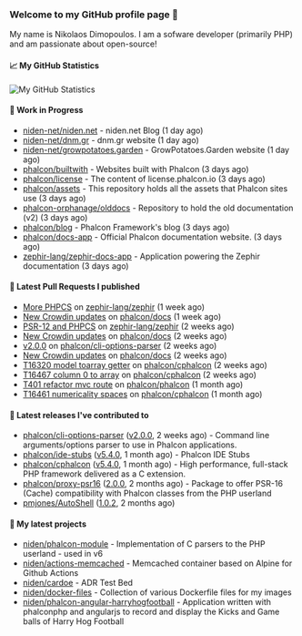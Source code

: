 ### Welcome to my GitHub profile page 👋

My name is Nikolaos Dimopoulos. I am a sofware developer (primarily PHP) and am passionate about open-source!

#### 📈 My GitHub Statistics

![My GitHub Statistics](https://github-readme-stats.vercel.app/api?username=niden&show_icons=true&count_private=true&hide_title=true&theme=transparent)

#### 👷 Work in Progress

- [niden-net/niden.net](https://github.com/niden-net/niden.net) - niden.net Blog (1 day ago)
- [niden-net/dnm.gr](https://github.com/niden-net/dnm.gr) - dnm.gr website (1 day ago)
- [niden-net/growpotatoes.garden](https://github.com/niden-net/growpotatoes.garden) - GrowPotatoes.Garden website (1 day ago)
- [phalcon/builtwith](https://github.com/phalcon/builtwith) - Websites built with Phalcon (3 days ago)
- [phalcon/license](https://github.com/phalcon/license) - The content of license.phalcon.io (3 days ago)
- [phalcon/assets](https://github.com/phalcon/assets) - This repository holds all the assets that Phalcon sites use (3 days ago)
- [phalcon-orphanage/olddocs](https://github.com/phalcon-orphanage/olddocs) - Repository to hold the old documentation (v2) (3 days ago)
- [phalcon/blog](https://github.com/phalcon/blog) - Phalcon Framework&#39;s blog (3 days ago)
- [phalcon/docs-app](https://github.com/phalcon/docs-app) - Official Phalcon documentation website. (3 days ago)
- [zephir-lang/zephir-docs-app](https://github.com/zephir-lang/zephir-docs-app) - Application powering the Zephir documentation (3 days ago)

#### 🔨 Latest Pull Requests I published

- [More PHPCS](https://github.com/zephir-lang/zephir/pull/2421) on [zephir-lang/zephir](https://github.com/zephir-lang/zephir) (1 week ago)
- [New Crowdin updates](https://github.com/phalcon/docs/pull/3171) on [phalcon/docs](https://github.com/phalcon/docs) (1 week ago)
- [PSR-12 and PHPCS](https://github.com/zephir-lang/zephir/pull/2420) on [zephir-lang/zephir](https://github.com/zephir-lang/zephir) (2 weeks ago)
- [New Crowdin updates](https://github.com/phalcon/docs/pull/3169) on [phalcon/docs](https://github.com/phalcon/docs) (2 weeks ago)
- [v2.0.0](https://github.com/phalcon/cli-options-parser/pull/21) on [phalcon/cli-options-parser](https://github.com/phalcon/cli-options-parser) (2 weeks ago)
- [New Crowdin updates](https://github.com/phalcon/docs/pull/3168) on [phalcon/docs](https://github.com/phalcon/docs) (2 weeks ago)
- [T16320 model toarray getter](https://github.com/phalcon/cphalcon/pull/16469) on [phalcon/cphalcon](https://github.com/phalcon/cphalcon) (2 weeks ago)
- [T16467 column 0 to array](https://github.com/phalcon/cphalcon/pull/16468) on [phalcon/cphalcon](https://github.com/phalcon/cphalcon) (2 weeks ago)
- [T401 refactor mvc route](https://github.com/phalcon/phalcon/pull/416) on [phalcon/phalcon](https://github.com/phalcon/phalcon) (1 month ago)
- [T16461 numericality spaces](https://github.com/phalcon/cphalcon/pull/16462) on [phalcon/cphalcon](https://github.com/phalcon/cphalcon) (1 month ago)

#### 🔭 Latest releases I've contributed to

- [phalcon/cli-options-parser](https://github.com/phalcon/cli-options-parser) ([v2.0.0](https://github.com/phalcon/cli-options-parser/releases/tag/v2.0.0), 2 weeks ago) - Command line arguments/options parser to use in Phalcon applications.
- [phalcon/ide-stubs](https://github.com/phalcon/ide-stubs) ([v5.4.0](https://github.com/phalcon/ide-stubs/releases/tag/v5.4.0), 1 month ago) - Phalcon IDE Stubs
- [phalcon/cphalcon](https://github.com/phalcon/cphalcon) ([v5.4.0](https://github.com/phalcon/cphalcon/releases/tag/v5.4.0), 1 month ago) - High performance, full-stack PHP framework delivered as a C extension.
- [phalcon/proxy-psr16](https://github.com/phalcon/proxy-psr16) ([2.0.0](https://github.com/phalcon/proxy-psr16/releases/tag/2.0.0), 2 months ago) - Package to offer PSR-16 (Cache) compatibility with Phalcon classes from the PHP userland
- [pmjones/AutoShell](https://github.com/pmjones/AutoShell) ([1.0.2](https://github.com/pmjones/AutoShell/releases/tag/1.0.2), 2 months ago)

#### 🌱 My latest projects

- [niden/phalcon-module](https://github.com/niden/phalcon-module) - Implementation of C parsers to the PHP userland - used in v6
- [niden/actions-memcached](https://github.com/niden/actions-memcached) - Memcached container based on Alpine for Github Actions
- [niden/cardoe](https://github.com/niden/cardoe) - ADR Test Bed
- [niden/docker-files](https://github.com/niden/docker-files) - Collection of various Dockerfile files for my images
- [niden/phalcon-angular-harryhogfootball](https://github.com/niden/phalcon-angular-harryhogfootball) - Application written with phalconphp and angularjs to record and display the Kicks and Game balls of Harry Hog Football


